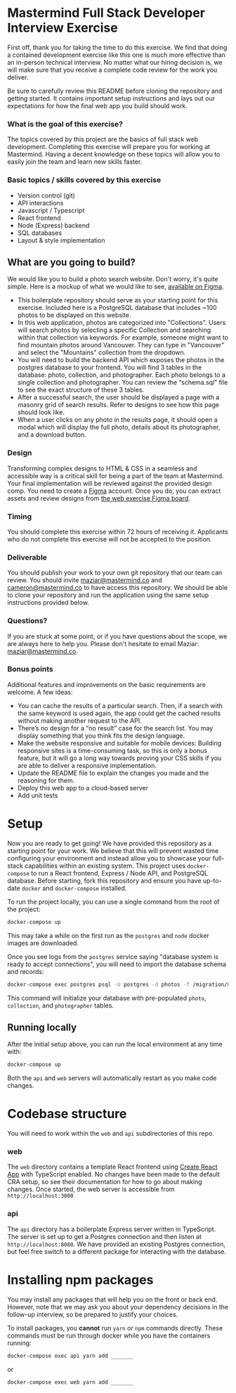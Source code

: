 # Mastermind Full Stack Developer Interview Exercise

First off, thank you for taking the time to do this exercise. We find that doing a contained development exercise like this one is much more effective than an in-person technical interview. No matter what our hiring decision is, we will make sure that you receive a complete code review for the work you deliver.

Be sure to carefully review this README before cloning the repository and getting started. It contains important setup instructions and lays out our expectations for how the final web app you build should work.

### What is the goal of this exercise?

The topics covered by this project are the basics of full stack web development. Completing this exercise will prepare you for working at Mastermind. Having a decent knowledge on these topics will allow you to easily join the team and learn new skills faster.

### Basic topics / skills covered by this exercise

- Version control (git)
- API interactions
- Javascript / Typescript
- React frontend
- Node (Express) backend
- SQL databases
- Layout & style implementation

## What are you going to build?

We would like you to build a photo search website. Don't worry, it's quite simple. Here is a mockup of what we would like to see, [available on Figma](https://www.figma.com/file/wOUpro9PbQVJCd2capMz4j/Mastermind-Web-Exercise).

- This boilerplate repository should serve as your starting point for this exercise. Included here is a PostgreSQL database that includes ~100 photos to be displayed on this website.
- In this web application, photos are categorized into "Collections". Users will search photos by selecting a specific Collection and searching within that collection via keywords. For example, someone might want to find mountain photos around Vancouver. They can type in "Vancouver" and select the "Mountains" collection from the dropdown.
- You will need to build the backend API which exposes the photos in the postgres database to your frontend. You will find 3 tables in the database: photo, collection, and photographer. Each photo belongs to a single collection and photographer. You can review the “schema.sql” file to see the exact structure of these 3 tables.
- After a successful search, the user should be displayed a page with a masonry grid of search results. Refer to designs to see how this page should look like.
- When a user clicks on any photo in the results page, it should open a modal which will display the full photo, details about its photographer, and a download button.

### Design

Transforming complex designs to HTML & CSS in a seamless and accessible way is a critical skill for being a part of the team at Mastermind. Your final implementation will be reviewed against the provided design comp. You need to create a [Figma](https://www.figma.com/) account. Once you do, you can extract assets and review designs from [the web exercise Figma board](https://www.figma.com/file/wOUpro9PbQVJCd2capMz4j/Mastermind-Web-Exercise).

### Timing

You should complete this exercise within 72 hours of receiving it. Applicants who do not complete this exercise will not be accepted to the position.

### Deliverable

You should publish your work to your own git repository that our team can review. You should invite maziar@mastermind.co and cameron@mastermind.co to have access this repository. We should be able to clone your repository and run the application using the same setup instructions provided below.

### Questions?

If you are stuck at some point, or if you have questions about the scope, we are always here to help you. Please don't hesitate to email Maziar: maziar@mastermind.co.

### Bonus points

Additional features and improvements on the basic requirements are welcome. A few ideas:

- You can cache the results of a particular search. Then, if a search with the same keyword is used again, the app could get the cached results without making another request to the API.
- There’s no design for a “no result” case for the search list. You may display something that you think fits the design language.
- Make the website responsive and suitable for mobile devices: Building responsive sites is a time-consuming task, so this is only a bonus feature, but it will go a long way towards proving your CSS skills if you are able to deliver a responsive implementation.
- Update the README file to explain the changes you made and the reasoning for them.
- Deploy this web app to a cloud-based server
- Add unit tests

# Setup

Now you are ready to get going! We have provided this repository as a starting point for your work. We believe that this will prevent wasted time configuring your environment and instead allow you to showcase your full-stack capabilities within an existing system. This project uses `docker-compose` to run a React frontend, Express / Node API, and PostgreSQL database. Before starting, fork this repository and ensure you have up-to-date `docker` and `docker-compose` installed.

To run the project locally, you can use a single command from the root of the project:

```bash
docker-compose up
```

This may take a while on the first run as the `postgres` and `node` docker images are downloaded.

Once you see logs from the `postgres` service saying "database system is ready to accept connections", you will need to import the database schema and records:

```bash
docker-compose exec postgres psql -U postgres -d photos -f /migration/migration.sql
```

This command will initialize your database with pre-populated `photo`, `collection`, and `photographer` tables.

## Running locally

After the initial setup above, you can run the local environment at any time with:

```bash
docker-compose up
```

Both the `api` and `web` servers will automatically restart as you make code changes.

# Codebase structure

You will need to work within the `web` and `api` subdirectories of this repo.

### web

The `web` directory contains a template React frontend using [Create React App](https://create-react-app.dev/docs/getting-started/) with TypeScript enabled. No changes have been made to the default CRA setup, so see their documentation for how to go about making changes. Once started, the web server is accessible from `http://localhost:3000`

### api

The `api` directory has a boilerplate Express server written in TypeScript. The server is set up to get a Postgres connection and then listen at `http://localhost:8080`. We have provided an existing Postgres connection, but feel free switch to a different package for interacting with the database.

# Installing npm packages

You may install any packages that will help you on the front or back end. However, note that we may ask you about your dependency decisions in the follow-up interview, so be prepared to justify your choices.

To install packages, you **cannot** run `yarn` or `npm` commands directly. These commands must be run through docker while you have the containers running:

```bash
docker-compose exec api yarn add _______
```

or

```bash
docker-compose exec web yarn add _______
```
